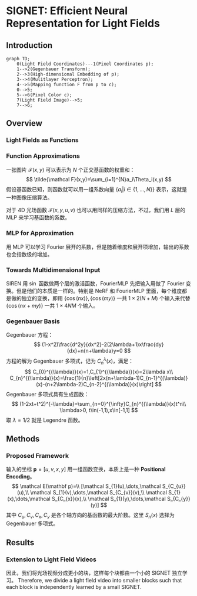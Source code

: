 # SIGNET: Efficient Neural Representation for Light Fields

## Introduction

```mermaid
graph TD;
    0(Light Field Coordinates)---1(Pixel Coordinates p);
    1-->2(Gegenbauer Transform);
    2-->3(High-dimensional Embedding of p);
    3-->4(Mulitlayer Perceptron);
    4-->5(Mapping function F from p to c);
    0-->5;
    5-->6(Pixel Color c);
    7(Light Field Image)-->5;
    7-->6;
```

## Overview

### Light Fields as Functions

### Function Approximations

一张图片 $\mathcal F(x,y)$ 可以表示为 $N$ 个正交基函数的权重和：
$$
\tilde{\mathcal F}(x,y)=\sum_{i=1}^{N}a_i\Theta_i(x,y)
$$
假设基函数已知，则函数就可以用一组系数向量 $\{a_i|i\in\{1,\dots,N\}\}$ 表示，这就是一种图像压缩算法。

对于 4D 光场函数 $\mathcal{F}(x,y,u,v)$ 也可以用同样的压缩方法，不过，我们用 $L$ 层的 MLP 来学习基函数的系数。

### MLP for Approximation

用 MLP 可以学习 Fourier 展开的系数，但是随着维度和展开项增加，输出的系数也会指数级的增加。

### Towards Multidimensional Input

SIREN 用 $\sin$ 函数做两个层的激活函数，FourierMLP 先把输入用做了 Fourier 变换。但是他们的本质是一样的。特别是 NeRF 和 FourierMLP 里面，每个维度都是做的独立的变换，即用 $\{\cos(nx)\},\{\cos(my)\}$ 一共 $1\times2(N+M)$ 个输入来代替 $\{\cos(nx+my)\}$ 一共 $1\times4NM$ 个输入。

### Gegenbauer Basis

Gegenbauer 方程：
$$
(1-x^2)\frac{d^2y}{dx^2}-2(2\lambda+1)x\frac{dy}{dx}+n(n+\lambda)y=0
$$
方程的解为 Gegenbauer 多项式，记为 $C_{n}^{\lambda}(x)$，满足：
$$
C_{0}^{(\lambda)}(x)=1,C_{1}^{(\lambda)}(x)=2\lambda x\\
C_{n}^{(\lambda)}(x)=\frac{1}{n}\left[2x(n+\lambda-1)C_{n-1}^{(\lambda)}(x)-(n+2\lambda-2)C_{n-2}^{(\lambda)}(x)\right]
$$
Gegenbauer 多项式具有生成函数：
$$
(1-2xt+t^2)^{-\lambda}=\sum_{n=0}^{\infty}C_{n}^{(\lambda)}(x)t^n\\
\lambda>0, t\in(-1,1),x\in[-1,1]
$$
取 $\lambda=1/2$ 就是 Legendre 函数。

## Methods

### Proposed Framework

输入的坐标 $\mathbf p=[u,v,x,y]$ 用一组函数变换，本质上是一种 **Positional Encoding**。
$$
\mathcal E(\mathbf p)=\\
[\mathcal S_{1}(u),\dots,\mathcal S_{C_{u}}(u),\\
\mathcal S_{1}(v),\dots,\mathcal S_{C_{v}}(v),\\
\mathcal S_{1}(x),\dots,\mathcal S_{C_{x}}(x),\\
\mathcal S_{1}(y),\dots,\mathcal S_{C_{y}}(y)]
$$
其中 $C_u,C_v,C_x,C_y$ 是各个轴方向的基函数的最大阶数。这里 $S_n(x)$ 选择为 Gegenbauer 多项式。

## Results

### Extension to Light Field Videos

因此，我们将光场视频分成更小的块，这样每个块都由一个小的 SIGNET 独立学习。
Therefore, we divide a light field video into smaller blocks such that each block is independently learned by a small SIGNET.


